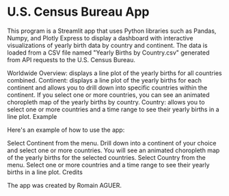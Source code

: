 # U.S. Census Bureau App

This program is a Streamlit app that uses Python libraries such as Pandas, Numpy, and Plotly Express to display a dashboard with interactive visualizations of yearly birth data by country and continent. The data is loaded from a CSV file named "Yearly Births by Country.csv" generated from API requests to the U.S. Census Bureau.

Worldwide Overview: displays a line plot of the yearly births for all countries combined.
Continent: displays a line plot of the yearly births for each continent and allows you to drill down into specific countries within the continent. If you select one or more countries, you can see an animated choropleth map of the yearly births by country.
Country: allows you to select one or more countries and a time range to see their yearly births in a line plot.
Example

Here's an example of how to use the app:

Select Continent from the menu.
Drill down into a continent of your choice and select one or more countries.
You will see an animated choropleth map of the yearly births for the selected countries.
Select Country from the menu.
Select one or more countries and a time range to see their yearly births in a line plot.
Credits

The app was created by Romain AGUER.
